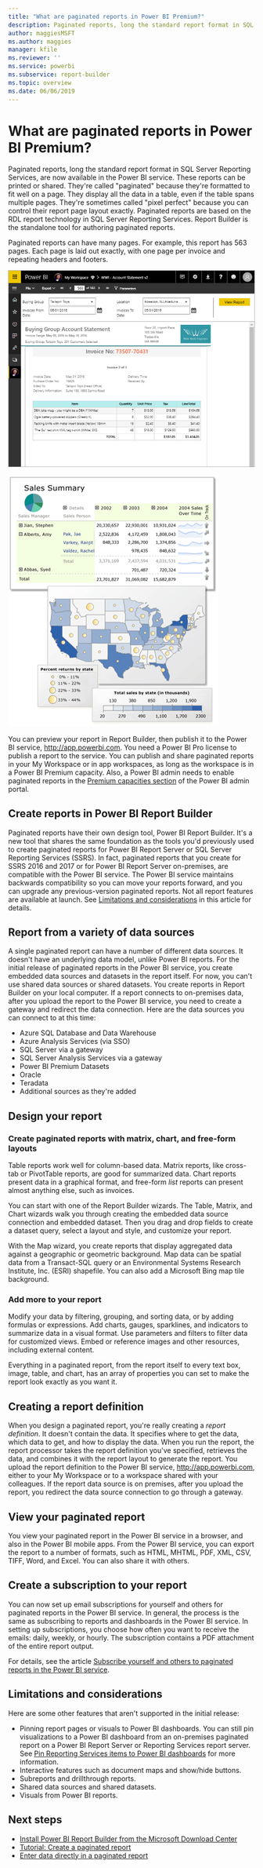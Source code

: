 ```yaml
---
title: "What are paginated reports in Power BI Premium?"
description: Paginated reports, long the standard report format in SQL Server Reporting Services, are now available in the Power BI service. These reports can be printed or shared. You can control the report layout exactly. They display all the data in a table, for example, even if the table spans multiple pages.  
author: maggiesMSFT
ms.author: maggies
manager: kfile
ms.reviewer: ''
ms.service: powerbi
ms.subservice: report-builder
ms.topic: overview
ms.date: 06/06/2019
---
```


# What are paginated reports in Power BI Premium?

Paginated reports, long the standard report format in SQL Server Reporting Services, are now available in the Power BI service. These reports can be printed or shared. They're called "paginated" because they're formatted to fit well on a page. They display all the data in a table, even if the table spans multiple pages. They're sometimes called "pixel perfect" because you can control their report page layout exactly. Paginated reports are based on the RDL report technology in SQL Server Reporting Services. Report Builder is the standalone tool for authoring paginated reports. 

Paginated reports can have many pages. For example, this report has 563 pages. Each page is laid out exactly, with one page per invoice and repeating headers and footers.

![Paginated](media/paginated-reports-report-builder-power-bi/power-bi-paginated-wwi-report-page.png)

![Paginated report in the Power BI service](media/report-builder-power-bi/report-builder-get-started-paginated-report.png)

You can preview your report in Report Builder, then publish it to the Power BI service, http://app.powerbi.com. You need a Power BI Pro license to publish a report to the service. You can publish and share paginated reports in your My Workspace or in app workspaces, as long as the workspace is in a Power BI Premium capacity. Also, a Power BI admin needs to enable paginated reports in the [Premium capacities section](service-admin-premium-workloads.md#paginated-reports-preview) of the Power BI admin portal. 

## Create reports in Power BI Report Builder

Paginated reports have their own design tool, Power BI Report Builder. It's a new tool that shares the same foundation as the tools you'd previously used to create paginated reports for Power BI Report Server or SQL Server Reporting Services (SSRS). In fact, paginated reports that you create for SSRS 2016 and 2017 or for Power BI Report Server on-premises, are compatible with the Power BI service. The Power BI service maintains backwards compatibility so you can move your reports forward, and you can upgrade any previous-version paginated reports. Not all report features are available at launch. See [Limitations and considerations](#limitations-and-considerations) in this article for details.
     
## Report from a variety of data sources

A single paginated report can have a number of different data sources. It doesn't have an underlying data model, unlike Power BI reports. For the initial release of paginated reports in the Power BI service, you create embedded data sources and datasets in the report itself. For now, you can't use shared data sources or shared datasets. You create reports in Report Builder on your local computer. If a report connects to on-premises data, after you upload the report to the Power BI service, you need to create a gateway and redirect the data connection. Here are the data sources you can connect to at this time:

- Azure SQL Database and Data Warehouse
- Azure Analysis Services (via SSO)
- SQL Server via a gateway
- SQL Server Analysis Services via a gateway
- Power BI Premium Datasets
- Oracle
- Teradata
- Additional sources as they're added

## Design your report  

### Create paginated reports with matrix, chart, and free-form layouts

Table reports work well for column-based data. Matrix reports, like cross-tab or PivotTable reports, are good for summarized data. Chart reports present data in a graphical format, and free-form *list* reports can present almost anything else, such as invoices. 
  
You can start with one of the Report Builder wizards. The Table, Matrix, and Chart wizards walk you through creating the embedded data source connection and embedded dataset. Then you drag and drop fields to create a dataset query, select a layout and style, and customize your report.  
  
With the Map wizard, you create reports that display aggregated data against a geographic or geometric background. Map data can be spatial data from a Transact-SQL query or an Environmental Systems Research Institute, Inc. (ESRI) shapefile. You can also add a Microsoft Bing map tile background.  

### Add more to your report

Modify your data by filtering, grouping, and sorting data, or by adding formulas or expressions. Add charts, gauges, sparklines, and indicators to summarize data in a visual format.  Use parameters and filters to filter data for customized views. Embed or reference images and other resources, including external content.  

Everything in a paginated report, from the report itself to every text box, image, table, and chart, has an array of properties you can set to make the report look exactly as you want it.

## Creating a report definition

When you design a paginated report, you're really creating a *report definition*. It doesn't contain the data. It specifies where to get the data, which data to get, and how to display the data. When you run the report, the report processor takes the report definition you've specified, retrieves the data, and combines it with the report layout to generate the report. You upload the report definition to the Power BI service, http://app.powerbi.com, either to your My Workspace or to a workspace shared with your colleagues. If the report data source is on premises, after you upload the report, you redirect the data source connection to go through a gateway. 

## View your paginated report
You view your paginated report in the Power BI service in a browser, and also in the Power BI mobile apps. From the Power BI service, you can export the report to a number of formats, such as HTML, MHTML, PDF, XML, CSV, TIFF, Word, and Excel. You can also share it with others.  

## Create a subscription to your report

You can now set up email subscriptions for yourself and others for paginated reports in the Power BI service. In general, the process is the same as subscribing to reports and dashboards in the Power BI service. In setting up subscriptions, you choose how often you want to receive the emails: daily, weekly, or hourly. The subscription contains a PDF attachment of the entire report output.

For details, see the article [Subscribe yourself and others to paginated reports in the Power BI service](paginated-reports-subscriptions.md). 

## Limitations and considerations

Here are some other features that aren't supported in the initial release:

- Pinning report pages or visuals to Power BI dashboards. You can still pin visualizations to a Power BI dashboard from an on-premises paginated report on a Power BI Report Server or Reporting Services report server. See [Pin Reporting Services items to Power BI dashboards](https://docs.microsoft.com/sql/reporting-services/pin-reporting-services-items-to-power-bi-dashboards) for more information.
- Interactive features such as document maps and show/hide buttons.
- Subreports and drillthrough reports.
- Shared data sources and shared datasets.
- Visuals from Power BI reports.
 
## Next steps

- [Install Power BI Report Builder from the Microsoft Download Center](https://go.microsoft.com/fwlink/?linkid=2086513)
- [Tutorial: Create a paginated report](paginated-reports-quickstart-aw.md)
- [Enter data directly in a paginated report](paginated-reports-enter-data.md)

  

